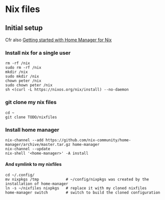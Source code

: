 # Nix files 

## Initial setup

Cfr also [Getting started with Home Manager for Nix](https://ghedam.at/24353/tutorial-getting-started-with-home-manager-for-nix)
 

### Install nix for a single user 

    rm -rf /nix
    sudo rm -rf /nix
    mkdir /nix
    sudo mkdir /nix
    chown peter /nix 
    sudo chown peter /nix
    sh <(curl -L https://nixos.org/nix/install) --no-daemon


### git clone my nix files

    cd ~
    git clone TODO/nixfiles 


### Install home manager 

    nix-channel --add https://github.com/nix-community/home-manager/archive/master.tar.gz home-manager
    nix-channel --update
    nix-shell '<home-manager>' -A install

#### And symlink to my nixfiles

    cd ~/.config/
    mv nixpkgs /tmp            # ~/config/nixpkgs was created by the installation of home-manager 
    ln -s ~/nixfiles nixpkgs   # replace it with my cloned nixfiles
    home-manager switch        # switch to build the cloned configuration 
